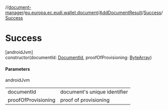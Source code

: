 //[document-manager](../../../../index.md)/[eu.europa.ec.eudi.wallet.document](../../index.md)/[AddDocumentResult](../index.md)/[Success](index.md)/[Success](-success.md)

# Success

[androidJvm]\
constructor(documentId: [DocumentId](../../index.md#659369697%2FClasslikes%2F1351694608), proofOfProvisioning: [ByteArray](https://kotlinlang.org/api/latest/jvm/stdlib/kotlin/-byte-array/index.html))

#### Parameters

androidJvm

| | |
|---|---|
| documentId | document's unique identifier |
| proofOfProvisioning | proof of provisioning |
